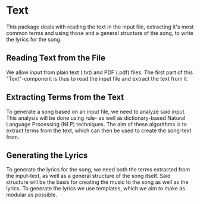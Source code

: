 # Text

This package deals with reading the text in the input file, extracting it's most common terms and using those and a general structure of the song, to write the lyrics for the song.

## Reading Text from the File

We allow input from plain text (.txt) and PDF (.pdf) files. The first part of this "Text"-component is thus to read the input file and extract the text from it.

## Extracting Terms from the Text

To generate a song based on an input file, we need to analyze said input. This analysis will be done using rule- as well as dictionary-based Natural Language Processing (NLP) techniques. The aim of these algorithms is to extract terms from the text, which can then be used to create the song-text from.

## Generating the Lyrics

To generate the lyrics for the song, we need both the terms extracted from the input-text, as well as a general structure of the song itself. Said structure will be the basis for creating the music to the song as well as the lyrics. To generate the lyrics we use templates, which we aim to make as modular as possible.
